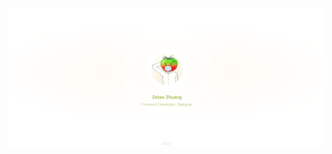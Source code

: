 [![image](https://raw.githubusercontent.com/zzetao/zzetao/master/assets/v01.png)](https://github.com/zzetao)

